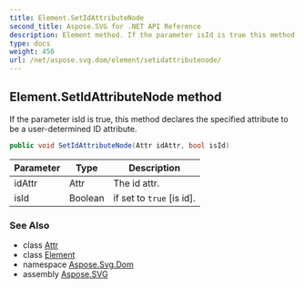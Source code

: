 ```yaml
---
title: Element.SetIdAttributeNode
second_title: Aspose.SVG for .NET API Reference
description: Element method. If the parameter isId is true this method declares the specified attribute to be a user-determined ID attribute
type: docs
weight: 450
url: /net/aspose.svg.dom/element/setidattributenode/
---
```

## Element.SetIdAttributeNode method

If the parameter isId is true, this method declares the specified attribute to be a user-determined ID attribute.

```csharp
public void SetIdAttributeNode(Attr idAttr, bool isId)
```

| Parameter | Type | Description |
| --- | --- | --- |
| idAttr | Attr | The id attr. |
| isId | Boolean | if set to `true` [is id]. |

### See Also

* class [Attr](../../attr/)
* class [Element](../)
* namespace [Aspose.Svg.Dom](../../element/)
* assembly [Aspose.SVG](../../../)
